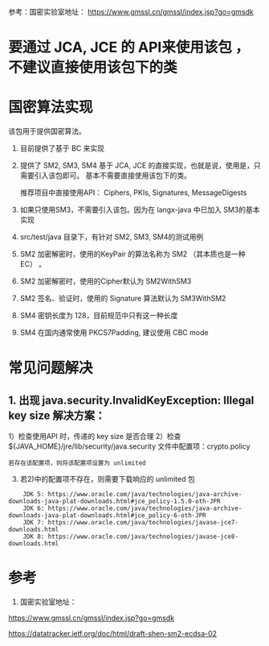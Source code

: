 参考：国密实验室地址：
https://www.gmssl.cn/gmssl/index.jsp?go=gmsdk

# 要通过 JCA, JCE 的 API来使用该包 ，不建议直接使用该包下的类


# 国密算法实现

该包用于提供国密算法。

1) 目前提供了基于 BC 来实现
2) 提供了 SM2, SM3, SM4 基于 JCA, JCE 的直接实现，也就是说，使用是，只需要引入该包即可。
   基本不需要直接使用该包下的类。

   推荐项目中直接使用API： Ciphers, PKIs, Signatures, MessageDigests

3) 如果只使用SM3，不需要引入该包。因为在 langx-java 中已加入 SM3的基本实现
4) src/test/java 目录下，有针对 SM2, SM3, SM4的测试用例
5) SM2 加密解密时，使用的KeyPair 的算法名称为 SM2 （其本质也是一种EC） 。
6) SM2 加密解密时，使用的Cipher默认为 SM2WithSM3
7) SM2 签名、验证时，使用的 Signature 算法默认为 SM3WithSM2
8) SM4 密钥长度为 128，目前规范中只有这一种长度
9) SM4 在国内通常使用 PKCS7Padding, 建议使用 CBC mode


# 常见问题解决

## 1. 出现 java.security.InvalidKeyException: Illegal key size 解决方案：
1）检查使用API 时，传递的 key size 是否合理
2）检查 ${JAVA_HOME}/jre/lib/security/java.security 文件中配置项：crypto.policy
```
若存在该配置项，则将该配置项设置为 unlimited
```
3) 若2)中的配置项不存在，则需要下载响应的 unlimited 包
```
    JDK 5: https://www.oracle.com/java/technologies/java-archive-downloads-java-plat-downloads.html#jce_policy-1.5.0-oth-JPR
    JDK 6: https://www.oracle.com/java/technologies/java-archive-downloads-java-plat-downloads.html#jce_policy-6-oth-JPR
    JDK 7: https://www.oracle.com/java/technologies/javase-jce7-downloads.html
    JDK 8: https://www.oracle.com/java/technologies/javase-jce8-downloads.html
```

# 参考
1) 国密实验室地址：

https://www.gmssl.cn/gmssl/index.jsp?go=gmsdk

https://datatracker.ietf.org/doc/html/draft-shen-sm2-ecdsa-02